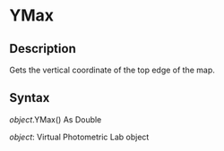 # YMax 

## Description 

Gets the vertical coordinate of the top edge of the map.

## Syntax 

*object*.YMax\(\) As Double

*object*: Virtual Photometric Lab object


